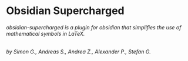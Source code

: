 # Obsidian Supercharged

###### obsidian-supercharged is a plugin for obsidian that simplifies the use of mathematical symbols in LaTeX.

*by Simon G., Andreas S., Andrea Z., Alexander P., Stefan G.*
